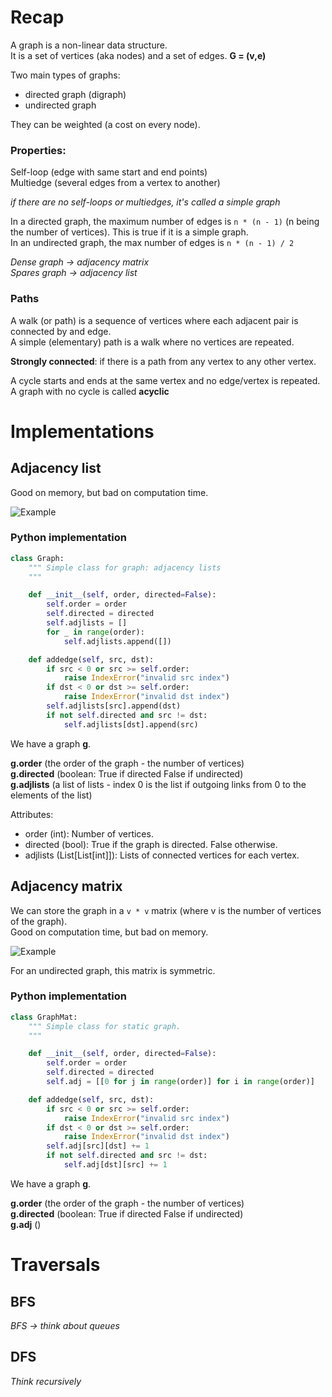 # Recap

A graph is a non-linear data structure.  
It is a set of vertices (aka nodes) and a set of edges. **G = (v,e)**

Two main types of graphs:  
- directed graph (digraph)
- undirected graph

They can be weighted (a cost on every node).

### Properties:

Self-loop (edge with same start and end points)  
Multiedge (several edges from a vertex to another)  

*if there are no self-loops or multiedges, it's called a simple graph*

In a directed graph, the maximum number of edges is ```n * (n - 1)``` (n being the number of vertices). This is true if it is a simple graph.  
In an undirected graph, the max number of edges is ```n * (n - 1) / 2```  


*Dense graph -> adjacency matrix*  
*Spares graph -> adjacency list*  

### Paths

A walk (or path) is a sequence of vertices where each adjacent pair is connected by and edge.  
A simple (elementary) path is a walk where no vertices are repeated.  

**Strongly connected**: if there is a path from any vertex to any other vertex.

A cycle starts and ends at the same vertex and no edge/vertex is repeated.  
A graph with no cycle is called **acyclic**

# Implementations

## Adjacency list

Good on memory, but bad on computation time.  

![Example](http://btechsmartclass.com/DS/images/Graph%20Adjacency%20List.jpg)

### Python implementation

```python
class Graph:
    """ Simple class for graph: adjacency lists
    """

    def __init__(self, order, directed=False):
        self.order = order
        self.directed = directed
        self.adjlists = []
        for _ in range(order):
            self.adjlists.append([])

    def addedge(self, src, dst):
        if src < 0 or src >= self.order:
            raise IndexError("invalid src index")
        if dst < 0 or dst >= self.order:
            raise IndexError("invalid dst index")
        self.adjlists[src].append(dst)
        if not self.directed and src != dst:
            self.adjlists[dst].append(src)
```  

We have a graph **g**.  

**g.order** (the order of the graph - the number of vertices)  
**g.directed** (boolean: True if directed False if undirected)  
**g.adjlists** (a list of lists - index 0 is the list if outgoing links from 0 to the elements of the list)

Attributes:
* order (int): Number of vertices.
* directed (bool): True if the graph is directed. False otherwise.
* adjlists (List[List[int]]): Lists of connected vertices for each vertex.

## Adjacency matrix

We can store the graph in a ```v * v``` matrix (where v is the number of vertices of the graph).  
Good on computation time, but bad on memory.
  
![Example](http://btechsmartclass.com/DS/images/Graph%20Adjacency%20Matrix%201.jpg)

For an undirected graph, this matrix is symmetric.  

### Python implementation

```python
class GraphMat:
    """ Simple class for static graph.
    """

    def __init__(self, order, directed=False): 
        self.order = order
        self.directed = directed
        self.adj = [[0 for j in range(order)] for i in range(order)]

    def addedge(self, src, dst):
        if src < 0 or src >= self.order:
            raise IndexError("invalid src index")
        if dst < 0 or dst >= self.order:
            raise IndexError("invalid dst index")
        self.adj[src][dst] += 1
        if not self.directed and src != dst:
            self.adj[dst][src] += 1
```

We have a graph **g**.

**g.order** (the order of the graph - the number of vertices)  
**g.directed** (boolean: True if directed False if undirected)  
**g.adj** () 

# Traversals

## BFS 

*BFS -> think about queues*  

## DFS

*Think recursively*  


